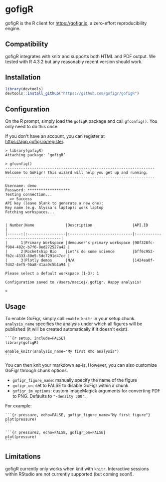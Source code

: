 # gofigR

gofigR is the R client for <https://gofigr.io>, a zero-effort reproducibility engine.

## Compatibility

gofigR integrates with knitr and supports both HTML and PDF output. We tested with R 4.3.2 but any reasonably recent version should work.

## Installation

``` r
library(devtools)
devtools::install_github("https://github.com/gofigr/gofigR")
```

## Configuration

On the R prompt, simply load the `gofigR` package and call `gfconfig()`. You only need to do this once.

If you don't have an account, you can register at <https://app.gofigr.io/register>.

```         
> library(gofigR)
Attaching package: ‘gofigR’

> gfconfig()
-------------------------------------------------------------------
Welcome to GoFigr! This wizard will help you get up and running.
-------------------------------------------------------------------

Username: demo
Password: *******************
Testing connection...
  => Success
API key (leave blank to generate a new one): 
Key name (e.g. Alyssa's laptop): work laptop
Fetching workspaces...


| Number|Name              |Description                  |API.ID                               |
|------:|:-----------------|:----------------------------|:------------------------------------|
|      1|Primary Workspace |demouser's primary workspace |98f328fc-f984-482c-b7f6-8ed272527a42 |
|      2|Rocketship Bio    |Let's do some science        |bff6c952-fb2c-4333-80e5-5dc7291d47cc |
|      3|Plotly demos      |N/A                          |1424ea0f-7d42-4ef5-9ba8-41aa9c5b1a94 |

Please select a default workspace (1-3): 1

Configuration saved to /Users/maciej/.gofigr. Happy analysis!

> 
```

## Usage

To enable GoFigr, simply call `enable_knitr` in your setup chunk. `analysis_name` specifies the analysis under which all figures will be published (it will be created automatically if it doesn't exist).

```` rmd
```{r setup, include=FALSE}
library(gofigR)

enable_knitr(analysis_name="My first Rmd analysis")
```
````

You can then knit your markdown as-is. However, you can also customize GoFigr through chunk options:

-   `gofigr_figure_name`: manually specify the name of the figure
-   `gofigr_on`: set to FALSE to disable GoFigr within a chunk
-   `gofigr_im_options`: custom ImageMagick arguments for converting PDF to PNG. Defaults to `"-density 300"`.

For example:

```` rmd
```{r pressure, echo=FALSE, gofigr_figure_name="My first figure"}
plot(pressure)
```
  
```{r pressure2, echo=FALSE, gofigr_on=FALSE}
plot(pressure)
```
````

## Limitations

gofigR currently only works when knit with `knitr`. Interactive sessions within RStudio are not currently supported (but coming soon!).
